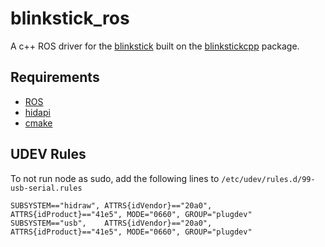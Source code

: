 # blinkstick_ros

A c++ ROS driver for the [blinkstick](https://www.blinkstick.com/) built on the [blinkstickcpp](https://github.com/teekae/blinkstickcpp) package.

## Requirements
- [ROS](https://docs.ros.org/en/humble/index.html)
- [hidapi](https://github.com/signal11/hidapi)
- [cmake](https://cmake.org/)

## UDEV Rules

To not run node as sudo, add the following lines to `/etc/udev/rules.d/99-usb-serial.rules`
```
SUBSYSTEM=="hidraw", ATTRS{idVendor}=="20a0", ATTRS{idProduct}=="41e5", MODE="0660", GROUP="plugdev"
SUBSYSTEM=="usb",    ATTRS{idVendor}=="20a0", ATTRS{idProduct}=="41e5", MODE="0660", GROUP="plugdev"
```